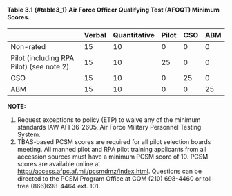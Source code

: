 #### Table 3.1 {#table3_1} Air Force Officer Qualifying Test (AFOQT) Minimum Scores.

||Verbal|Quantitative|Pilot|CSO|ABM|
|---|---|---|---|---|---|
|Non-rated|15|10|0|0|0|
|Pilot (including RPA Pilot) (see note 2)|15|10|25|0|0|
|CSO|15|10|0|25|0|
|ABM|15|10|0|0|25|

**NOTE:**
1. Request exceptions to policy (ETP) to waive any of the minimum standards IAW AFI 36-2605, Air Force Military Personnel Testing System.
2. TBAS-based PCSM scores are required for all pilot selection boards meeting. All manned pilot and RPA pilot training applicants from all accession sources must have a minimum PCSM score of 10. PCSM scores are available online at http://access.afpc.af.mil/pcsmdmz/index.html. Questions can be directed to the PCSM Program Office at COM (210) 698-4460 or toll-free (866)698-4464 ext. 101. 

